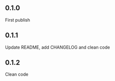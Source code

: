 ## 0.1.0

First publish

## 0.1.1

Update README, add CHANGELOG and clean code

## 0.1.2

Clean code